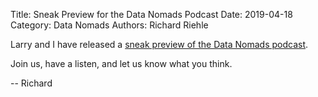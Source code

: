 Title: Sneak Preview for the Data Nomads Podcast
Date: 2019-04-18
Category: Data Nomads
Authors: Richard Riehle

Larry and I have released a [sneak preview of the Data Nomads podcast](https://www.datanomads.dev/announcing-the-data-nomads-podcast.html "Announcing the Data Nomads Podcast").

Join us, have a listen, and let us know what you think.

 -- Richard
